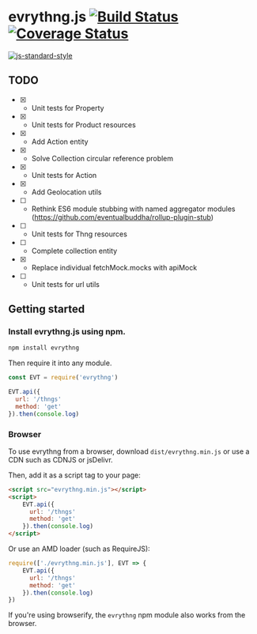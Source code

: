 # evrythng.js [![Build Status](https://travis-ci.org/evrythng/evrythng.js.svg?branch=v5.x)](https://travis-ci.org/evrythng/evrythng.js) [![Coverage Status](https://coveralls.io/repos/github/evrythng/evrythng.js/badge.svg?branch=v5.x)](https://coveralls.io/github/evrythng/evrythng.js?branch=v5.x)
[![js-standard-style](https://cdn.rawgit.com/feross/standard/master/badge.svg)](http://standardjs.com)

## TODO
* [x] - Unit tests for Property
* [x] - Unit tests for Product resources
* [x] - Add Action entity
* [x] - Solve Collection circular reference problem
* [x] - Unit tests for Action
* [x] - Add Geolocation utils
* [ ] - Rethink ES6 module stubbing with named aggregator modules (https://github.com/eventualbuddha/rollup-plugin-stub)
* [ ] - Unit tests for Thng resources
* [ ] - Complete collection entity
* [x] - Replace individual fetchMock.mocks with apiMock
* [ ] - Unit tests for url utils

## Getting started

### Install evrythng.js using npm.

```javascript
npm install evrythng
```

Then require it into any module.

```javascript
const EVT = require('evrythng')

EVT.api({
  url: '/thngs'
  method: 'get'
}).then(console.log)
```

### Browser

To use evrythng from a browser, download `dist/evrythng.min.js` or use a CDN such as CDNJS or jsDelivr.

Then, add it as a script tag to your page:

```html
<script src="evrythng.min.js"></script>
<script>
    EVT.api({
      url: '/thngs'
      method: 'get'
    }).then(console.log)
</script>
```

Or use an AMD loader (such as RequireJS):

```javascript
require(['./evrythng.min.js'], EVT => {
    EVT.api({
      url: '/thngs'
      method: 'get'
    }).then(console.log)
})
```

If you're using browserify, the `evrythng` npm module also works from the browser.
